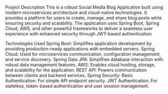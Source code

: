 Project Description
This is a robust Social Media Blog Application built using modern microservices architecture and cloud-native technologies. It provides a platform for users to create, manage, and share blog posts while ensuring security and scalability. The application uses Spring Boot, Spring Cloud, AWS, and other powerful frameworks to deliver a seamless user experience with enhanced security through JWT-based authentication.

Technologies Used
Spring Boot: Simplifies application development by providing production-ready applications with embedded servers.
Spring Cloud: Used for microservices communication, configuration management, and service discovery.
Spring Data JPA: Simplifies database interaction with robust data management features.
AWS: Enables cloud hosting, storage, and scalability for the application.
REST API: Powers communication between clients and backend services.
Spring Security:
Basic Authentication: For simple API endpoint security.
JWT Authentication: For stateless, token-based authentication and user session management.